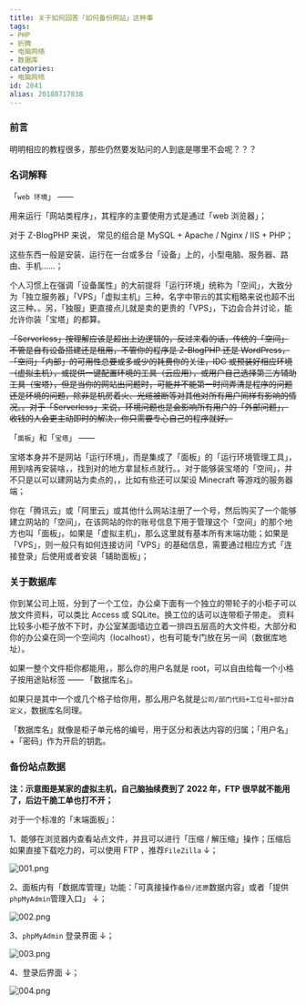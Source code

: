 ```yaml
---
title: 关于如何回答「如何备份网站」这种事
tags:
- PHP
- 折腾
- 电脑网络
- 数据库
categories:
- 电脑网络
id: 2841
alias: 20180717038
---
```


### 前言

明明相应的教程很多，那些仍然要发贴问的人到底是哪里不会呢？？？

<!--more-->

### 名词解释

「`web 环境`」 ——

用来运行「网站类程序」，其程序的主要使用方式是通过「web 浏览器」；

对于 Z-BlogPHP 来说， 常见的组合是 MySQL + Apache / Nginx / IIS + PHP；

这些东西一般是安装、运行在一台或多台「设备」上的，小型电脑、服务器、路由、手机……；

个人习惯上在强调「设备属性」的大前提将「运行环境」统称为「空间」，大致分为「独立服务器」「VPS」「虚拟主机」三种，名字中带`云`的其实粗略来说也超不出这三种。。另，「独服」更直接点儿就是卖的更贵的「VPS」，下边会合并讨论，能允许你装「宝塔」的都算。

~~「Serverless」按理解应该是超出上边逻辑的，反过来看的话，传统的「空间」不管是自有设备搭建还是租用，不管你的程序是 Z-BlogPHP 还是 WordPress，「空间」「内部」的可用性总要或多或少的耗费你的关注，IDC 或预装好相应环境（虚拟主机），或提供一键配置环境的工具（云应用），或用户自己选择第三方辅助工具（宝塔），但是当你的网站出问题时，可能并不能第一时间弄清是程序的问题还是环境的问题，除非是机房着火、光缆被断等对其他对所有用户同样有影响的情况。。对于「Serverless」来说，环境问题也是会影响所有用户的「外部问题」，收钱的人会更主动即时的解决，你只需要专心自己的程序就好。~~


「`面板`」和「`宝塔`」 ——

宝塔本身并不是网站「运行环境」，而是集成了「面板」的「运行环境管理工具」，用到啥再安装啥，，找到对的地方拿鼠标点就行。。对于能够装宝塔的「空间」，并不只是以可以建网站为卖点的，，比如有些还可以架设 Minecraft 等游戏的服务器端；

你在「腾讯云」或「阿里云」或其他什么网站注册了一个号，然后购买了一个能够建立网站的「空间」，在该网站的你的账号信息下用于管理这个「空间」的那个地方也叫「面板」。如果是「虚拟主机」，那么这里就有基本所有末端功能；如果是「VPS」，则一般只有如何连接访问「VPS」的基础信息，需要通过相应方式「连接登录」后使用或者安装「辅助面板」；


### 关于数据库

你到某公司上班，分到了一个工位，办公桌下面有一个独立的带轮子的小柜子可以放文件资料，可以类比 Access 或 SQLite。换工位的话可以连带柜子带走。
资料比较多小柜子放不下时，办公室某面墙边立着一排四五层高的大文件柜，大部分和你的办公桌在同一个空间内（localhost），也有可能专门放在另一间（数据库地址）。

如果一整个文件柜你都能用，，那么你的用户名就是 root，可以自由给每一个小格子按用途贴标签 —— 「数据库名」。

如果只是其中一个或几个格子给你用，那么用户名就是`公司/部门代码+工位号+部分自定义`，数据库名同理。

「数据库名」就像是柜子单元格的编号，用于区分和表达内容的归属；「用户名」+「密码」作为开启的钥匙。


### 备份站点数据

**注：示意图是某家的虚拟主机，自己脑抽续费到了 2022 年，FTP 很早就不能用了，后边干脆工单也打不开；**

对于一个标准的「末端面板」：

1、能够在浏览器内查看站点文件，并且可以进行「压缩 / 解压缩」操作；压缩后如果直接下载吃力的，可以使用 FTP ，推荐`FileZilla` ↓；

![001.png](https://i.loli.net/2021/05/16/ZJDUReOpL2rBN14.png "001.png")

2、面板内有「数据库管理」功能：「可真接操作`备份/还原`数据内容」或者「提供`phpMyAdmin`管理入口」 ↓；

![002.png](https://i.loli.net/2021/05/16/IFjwyshnGNDO1eJ.png "002.png")

3、`phpMyAdmin` 登录界面 ↓；

![003.png](https://i.loli.net/2021/05/16/NHUARdrFIuyetmn.png "003.png")

4、登录后界面 ↓；

![004.png](https://i.loli.net/2021/05/16/KEQtoWMBCbs3URJ.png "004.png")
